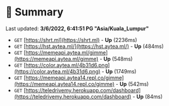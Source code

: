# 📖 Summary
Last updated: **3/6/2022, 6:41:51 PG "Asia/Kuala_Lumpur"**

- `GET` [https://shrt.ml](https://shrt.ml) - **Up** (2236ms)
- `GET` [https://hst.aytea.ml/](https://hst.aytea.ml/) - **Up** (484ms)
- `GET` [https://memeapi.aytea.ml/gimme](https://memeapi.aytea.ml/gimme) - **Up** (548ms)
- `GET` [https://color.aytea.ml/4b31d6.png](https://color.aytea.ml/4b31d6.png) - **Up** (1749ms)
- `GET` [https://memeapi.aytea14.repl.co/gimme](https://memeapi.aytea14.repl.co/gimme) - **Up** (542ms)
- `GET` [https://teledrivemy.herokuapp.com/dashboard](https://teledrivemy.herokuapp.com/dashboard) - **Up** (84ms)
